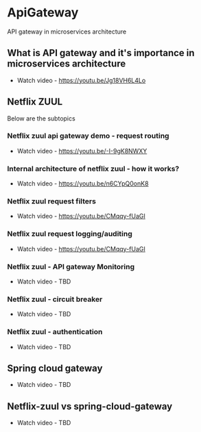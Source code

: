 # ApiGateway
 API gateway in microservices architecture
 
 ## What is API gateway and it's importance in microservices architecture
 
 * Watch video - https://youtu.be/Jg18VH6L4Lo
 
  ## Netflix ZUUL 
  
  Below are the subtopics 
  
  ### Netflix zuul api gateway demo - request routing
 
 * Watch video - https://youtu.be/-I-9gK8NWXY
 
 ### Internal architecture of netflix zuul - how it works?
 
 * Watch video - https://youtu.be/n6CYpQ0onK8
 
 ### Netflix zuul request filters
 
 * Watch video - https://youtu.be/CMqqy-fUaGI
 
 
 ### Netflix zuul request logging/auditing
 
 * Watch video - https://youtu.be/CMqqy-fUaGI
 
 
  ### Netflix zuul - API gateway Monitoring
 
 * Watch video - TBD
 
  ### Netflix zuul - circuit breaker
 
 * Watch video - TBD
 
 ### Netflix zuul - authentication
 
 * Watch video - TBD
 
  ## Spring cloud gateway
 
 * Watch video - TBD
 
  ## Netflix-zuul vs spring-cloud-gateway
 
 * Watch video - TBD
